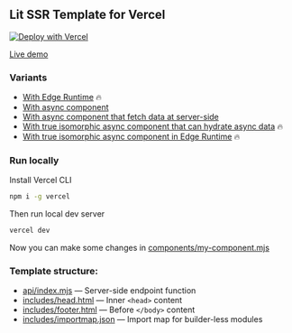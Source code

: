 ## Lit SSR Template for Vercel

[![Deploy with Vercel](https://vercel.com/button)](https://vercel.com/new/clone?repository-url=https%3A%2F%2Fgithub.com%2FPonomareVlad%2Flit-ssr-vercel%2Ftree%2Fstatic&project-name=lit-ssr&repo-name=lit-ssr-vercel)

[Live demo](https://lit-ssr-vercel-git-static-ponomarevlad.vercel.app)

### Variants

- [With Edge Runtime](https://github.com/PonomareVlad/lit-ssr-vercel/tree/edge) 🔥
- [With async component](https://github.com/PonomareVlad/lit-ssr-vercel/tree/async)
- [With async component that fetch data at server-side](https://github.com/PonomareVlad/lit-ssr-vercel/tree/async-preload)
- [With true isomorphic async component that can hydrate async data](https://github.com/PonomareVlad/lit-ssr-vercel/tree/async-hydration) 🔥
- [With true isomorphic async component in Edge Runtime](https://github.com/PonomareVlad/lit-ssr-vercel/tree/async-edge) 🔥

### Run locally

Install Vercel CLI

```bash
npm i -g vercel
```

Then run local dev server

```bash
vercel dev
```

Now you can make some changes in [components/my-component.mjs](components/my-component.mjs)

### Template structure:

- [api/index.mjs](api/index.mjs) — Server-side endpoint function
- [includes/head.html](includes/head.html) — Inner `<head>` content
- [includes/footer.html](includes/footer.html) — Before `</body>` content
- [includes/importmap.json](includes/importmap.json) — Import map for builder-less modules
